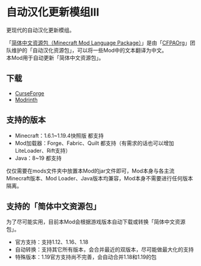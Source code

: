 # 自动汉化更新模组Ⅲ
更现代的自动汉化更新模组。

「[简体中文资源包（Minecraft Mod Language Package）](https://github.com/CFPAOrg/Minecraft-Mod-Language-Package)」是由「[CFPAOrg](http://cfpa.team/)」团队维护的「自动汉化资源包」，可以将一些Mod中的文本翻译为中文。  
本Mod用于自动更新「简体中文资源包」。

## 下载
- [CurseForge](https://www.curseforge.com/minecraft/mc-mods/i18nupdatemod)
- [Modrinth](https://modrinth.com/mod/i18nupdatemod)

## 支持的版本
- Minecraft：1.6.1~1.19.4快照版 都支持
- Mod加载器：Forge、Fabric、Quilt 都支持（有需求的话也可以增加LiteLoader、Rift支持）
- Java：8~19 都支持

仅仅需要在mods文件夹中放置本Mod的jar文件即可，Mod本身与各主流Minecraft版本、Mod Loader、Java版本均兼容，Mod本身不需要进行任何版本隔离。

## 支持的「简体中文资源包」
为了尽可能实用，目前本Mod会根据游戏版本自动下载或转换「简体中文资源包」。
- 官方支持：支持1.12、1.16、1.18
- 自动转换：支持其它所有版本，会合并最近的双版本，尽可能做最大化的支持
- 特殊版本：1.19官方支持尚不完善，会自动合并1.18和1.19的包